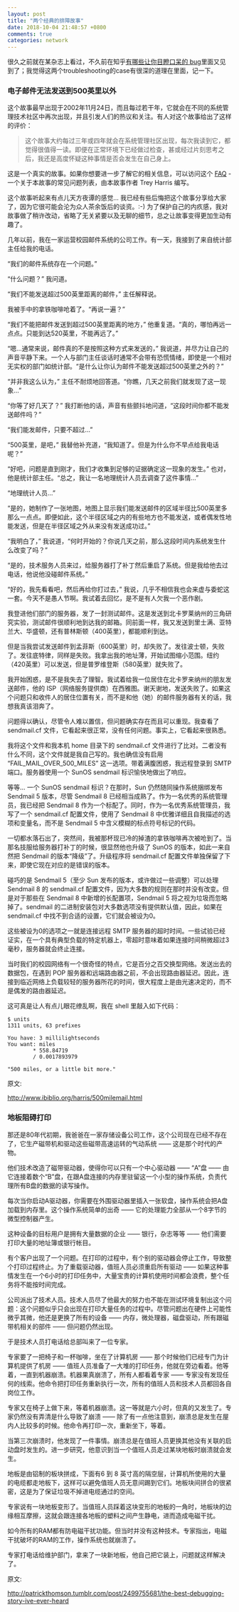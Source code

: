 ```yaml
---
layout: post
title: "两个经典的排障故事"
date: 2018-10-04 21:48:57 +0800
comments: true
categories: network
---
```


很久之前就在某杂志上看过，不久前在知乎[有哪些让你目瞪口呆的 bug](https://www.zhihu.com/question/21747929)里面又见到了；我觉得这两个troubleshooting的case有很深的道理在里面，记一下。

### 电子邮件无法发送到500英里以外

<!-- more -->

这个故事最早出现于2002年11月24日，而且每过若干年，它就会在不同的系统管理技术社区中再次出现，并且引发人们的热议和关注。有人对这个故事给出了这样的评价：

> 这个故事大约每过三年或四年就会在系统管理社区出现，每次我读到它，都觉得很值得一读。即便在正常环境下已经做过检查，甚或经过片刻思考之后，我还是高度怀疑这种事情是否会发生在自己身上。
 
这是一个真实的故事。如果你想要进一步了解它的相关信息，可以访问这个 [FAQ](http://www.ibiblio.org/harris/500milemail-faq.html) - 一个关于本故事的常见问题列表，由本故事作者 Trey Harris 编写。

这个故事听起来有点儿天方夜谭的感觉... 我已经有些后悔把这个故事分享给大家了，因为它很可能会沦为众人茶余饭后的谈资。:-) 为了保护自己的内疚感，我对故事做了稍许改动，省略了无关紧要以及无聊的细节，总之让故事变得更加生动有趣了。

几年以前，我在一家运营校园邮件系统的公司工作。有一天，我接到了来自统计部主任给我的电话。

“我们的邮件系统存在一个问题。”

“什么问题？” 我问道。

“我们不能发送超过500英里距离的邮件，” 主任解释说。

我被手中的拿铁咖啡呛着了。“再说一遍？”

“我们不能把邮件发送到超过500英里距离的地方，” 他重复道。“真的，哪怕再远一点点。只能到达520英里，不能再远了。”

“嗯...通常来说，邮件真的不是按照这种方式来发送的，” 我说道，并尽力让自己的声音平静下来。一个人与部门主任谈话时通常不会带有恐慌情绪，即使是一个相对无实权的部门如统计部。“是什么让你认为邮件不能发送超过500英里之外的？”

“并非我这么认为，” 主任不耐烦地回答道。“你瞧，几天之前我们就发现了这一现象...”

“你等了好几天了？” 我打断他的话，声音有些颤抖地问道，“这段时间你都不能发送邮件吗？”

“我们能发邮件，只要不超过...”

“500英里，是吧，” 我替他补充道，“我知道了。但是为什么你不早点给我电话呢？”

“好吧，问题是直到刚才，我们才收集到足够的证据确定这一现象的发生。” 也对，他是统计部主任。“总之，我让一名地理统计人员去调查了这件事情...”

“地理统计人员...”

“是的，她制作了一张地图，地图上显示我们能发送邮件的区域半径比500英里多那么一点点。即便如此，这个半径区域之内的有些地方也不能发送，或者偶发性地能发送，但是在半径区域之外从来没有发送成功过。”

“我明白了，” 我说道，“何时开始的？你说几天之前，那么这段时间内系统发生什么改变了吗？”

“是的，技术服务人员来过，给服务器打了补丁然后重启了系统。但是我给他去过电话，他说他没碰邮件系统。”

“好的，我先看看吧，然后再给你打过去，” 我说，几乎不相信我也会来虚与委蛇这一套。今天不是愚人节啊。我试着去回忆，是不是有人欠我一个恶作剧。

我登进他们部门的服务器，发了一封测试邮件。这是发送到北卡罗莱纳州的三角研究实验，测试邮件很顺利地到达我的邮箱。同前面一样，我又发送到里士满、亚特兰大、华盛顿，还有普林斯顿（400英里），都能顺利到达。

但是当我尝试发送邮件到孟菲斯（600英里）时，却失败了。发往波士顿，失败了。发往底特律，同样是失败。我拿出我的地址薄，开始试图缩小范围。纽约（420英里）可以发送，但是普罗维登斯（580英里）就失败了。

我开始困惑，是不是我失去了理智。我试着给我一位居住在北卡罗来纳州的朋友发送邮件，他的 ISP（网络服务提供商）在西雅图。谢天谢地，发送失败了。如果这个问题只和收件人的居住位置有关，而不是和他（她）的邮件服务器有关的话，我想我真该泪奔了。

问题得以确认，尽管令人难以置信，但问题确实存在而且可以重现。我查看了 sendmail.cf 文件，它看起来很正常，没有任何问题。事实上，它看起来很熟悉。

我将这个文件和我本机 home 目录下的 sendmail.cf 文件进行了比对。二者没有什么不同，这个文件就是我自己写的。我也确信没有启用 “FAIL_MAIL_OVER_500_MILES” 这一选项。带着满腹困惑，我远程登录到 SMTP 端口。服务器使用一个 SunOS sendmail 标识愉快地做出了响应。

等等... 一个 SunOS sendmail 标识？在那时，Sun 仍然随同操作系统捆绑发布 Sendmail 5 版本，尽管 Sendmail 8 已经相当成熟了。作为一名优秀的系统管理员，我已经把 Sendmail 8 作为一个标配了。同时，作为一名优秀系统管理员，我写了一个 sendmail.cf 配置文件，使用了 Sendmail 8 中优雅详细且自我描述的选项和变量名，而不是 Sendmail 5 中含义模糊的标点符号标记的代码。

一切都水落石出了，突然间，我被那杯现已冷的掉渣的拿铁咖啡再次被呛到了。当那名技服给服务器打补丁的时候，很显然他也升级了 SunOS 的版本，如此一来自然把 Sendmail 的版本“降级”了。升级程序将 sendmail.cf 配置文件单独保留了下来，即使它现在对应的是错误的版本。

碰巧的是 Sendmail 5（至少 Sun 发布的版本，或许做过一些调整）可以处理 Sendmail 8 的 sendmail.cf 配置文件，因为大多数的规则在那时并没有改变。但是对于那些在 Sendmail 8 中新增的长配置项，Sendmail 5 将之视为垃圾而忽略掉了。sendmail 的二进制安装包对大多数选项没有提供默认值，因此，如果在 sendmail.cf 中找不到合适的设置，它们就会被设为0。

这些被设为0的选项之一就是连接远程 SMTP 服务器的超时时间。一些试验已经证实，在一个具有典型负载的特定机器上，零超时意味着如果连接时间稍微超过3毫秒，服务器就会终止连接。

当时我们的校园网络有一个很奇怪的特点，它是百分之百交换型网络。发送出去的数据包，在遇到 POP 服务器和远端路由器之前，不会出现路由器延迟。因此，连接到临近网络上负载较轻的服务器所花的时间，很大程度上是由光速决定的，而不是偶发的路由器延迟。

这可真是让人有点儿眼花缭乱啊，我在 shell 里敲入如下代码：


```
$ units
1311 units, 63 prefixes

You have: 3 millilightseconds  
You want: miles  
        * 558.84719
        / 0.0017893979

"500 miles, or a little bit more."

```

原文:

http://www.ibiblio.org/harris/500milemail.html


### 地板阻碍打印


那还是80年代初期，我爸爸在一家存储设备公司工作，这个公司现在已经不存在了，它生产磁带机和驱动这些磁带高速运转的气动系统 —— 这是那个时代的产物。


他们技术改造了磁带驱动器，使得你可以只有一个中心驱动器 —— “A”盘 —— 由它连接着数个“B”盘，在跟A盘连接的内存里驻留这一个小型的操作系统，负责代理所有B盘的数据的读写操作。

每次当你启动A驱动器，你需要在外围驱动器里插入一张软盘，操作系统会把A盘加载到内存里。这个操作系统简单的出奇 —— 它的处理能力全部从一个8字节的微型控制器产生。

这种设备的目标用户是拥有大量数据的企业 —— 银行，杂志等等 —— 他们需要打印大量的地址簿或银行帐目。

有个客户出现了一个问题。在打印的过程中，有个别的驱动器会停止工作，导致整个打印过程终止。为了重载驱动器，值班人员必须重启所有驱动 —— 如果这种事情发生在一个6小时的打印任务中，大量宝贵的计算机使用时间都会浪费，整个任务将不能按时间完成。

公司派出了技术人员。技术人员尽了他最大的努力也不能在测试环境复制出这个问题：这个问题似乎只会出现在打印大量任务的过程中。尽管问题出在硬件上可能性微乎其微，他还是更换了所有的设备 —— 内存，微处理器，磁盘驱动，所有跟磁带机相关的部件 —— 但问题仍然出现。

于是技术人员打电话给总部叫来了一位专家。

专家要了一把椅子和一杯咖啡，坐在了计算机房 —— 那个时候他们已经专门为计算机提供了机房 —— 值班人员准备了一大堆的打印任务，他就在旁边看着。他等着，一直到机器崩溃。机器果真崩溃了，所有人都看着专家 —— 专家没有发现任何的线索。他命令把打印任务重新执行一次，所有的值班人员和技术人员都回各自岗位工作。

专家又在椅子上做下来，等着机器崩溃。这一等就是六小时，但真的又发生了。专家仍然没有弄清是什么导致了崩溃 —— 除了有一点他注意到，崩溃总是发生在屋内人比较多的时候。他命令再打印一次，重新坐下，等着。

当第三次崩溃时，他发现了一件事情。崩溃总是在值班人员更换其他没有关联的启动盘时发生的。进一步研究，他意识到当一个值班人员走过某块地板时崩溃就会发生。

地板是由铝制的板块拼成，下面有6 到 8 英寸高的隔空层，计算机所使用的大量的电缆都走地板下，这样可以避免值班人员无意间踢到它们。地板块间拼合的很紧密，这是为了保证垃圾不掉进电缆通过的空间。


专家说有一块地板变形了。当值班人员踩着这块变形的地板的一角时，地板块的边缘相互摩擦，这就会跟连接各地板的塑料之间产生静电，进而造成电磁干扰。

如今所有的RAM都有防电磁干扰功能。但当时并没有这种技术。专家指出，电磁干扰破坏的RAM的工作，操作系统也就崩溃了。

专家打电话给维护部门，拿来了一块新地板，他自己把它装上，问题就这样解决了。

原文:

http://patrickthomson.tumblr.com/post/2499755681/the-best-debugging-story-ive-ever-heard
